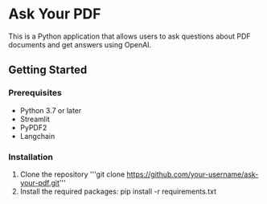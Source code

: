 # Ask Your PDF
This is a Python application that allows users to ask questions about PDF documents and get answers using OpenAI.

## Getting Started
### Prerequisites
- Python 3.7 or later
- Streamlit
- PyPDF2
- Langchain
### Installation
1. Clone the repository
    '''git clone https://github.com/your-username/ask-your-pdf.git'''
2. Install the required packages:
    pip install -r requirements.txt
